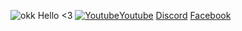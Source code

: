 ![okk](https://github.com/zijipia/Zi/assets/104454302/0ac32328-ddee-4424-bfcf-226122d7bf20)
Hello <3 [![Youtube](https://media.discordapp.net/attachments/1064851388221358153/1091796615389511803/ok2.gif?w=100&h=100)Youtube](https://www.youtube.com/@ZijiNightcore) [Discord](https://discord.com/invite/zaskhD7PTW) [Facebook](https://www.facebook.com/Ziji.Pia)
